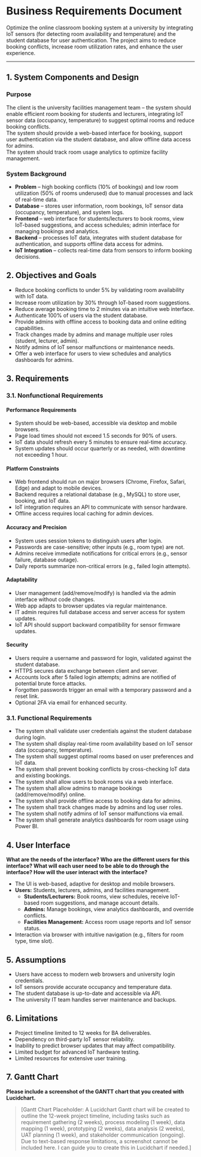 # Business Requirements Document  
Optimize the online classroom booking system at a university by integrating IoT sensors (for detecting room availability and temperature) and the student database for user authentication. The project aims to reduce booking conflicts, increase room utilization rates, and enhance the user experience.


---

## 1. System Components and Design
### Purpose  

The client is the university facilities management team – the system should enable efficient room booking for students and lecturers, integrating IoT sensor data (occupancy, temperature) to suggest optimal rooms and reduce booking conflicts.  
The system should provide a web-based interface for booking, support user authentication via the student database, and allow offline data access for admins.  
The system should track room usage analytics to optimize facility management.  

### System Background  

- **Problem** – high booking conflicts (10% of bookings) and low room utilization (50% of rooms underused) due to manual processes and lack of real-time data.  
- **Database** – stores user information, room bookings, IoT sensor data (occupancy, temperature), and system logs.  
- **Frontend** – web interface for students/lecturers to book rooms, view IoT-based suggestions, and access schedules; admin interface for managing bookings and analytics.  
- **Backend** – processes IoT data, integrates with student database for authentication, and supports offline data access for admins.  
- **IoT Integration** – collects real-time data from sensors to inform booking decisions.  


## 2. Objectives and Goals  

- Reduce booking conflicts to under 5% by validating room availability with IoT data.  
- Increase room utilization by 30% through IoT-based room suggestions.  
- Reduce average booking time to 2 minutes via an intuitive web interface.  
- Authenticate 100% of users via the student database.  
- Provide admins with offline access to booking data and online editing capabilities.  
- Track changes made by admins and manage multiple user roles (student, lecturer, admin).  
- Notify admins of IoT sensor malfunctions or maintenance needs.  
- Offer a web interface for users to view schedules and analytics dashboards for admins.  


## 3. Requirements  

### 3.1. Nonfunctional Requirements  

#### Performance Requirements  

- System should be web-based, accessible via desktop and mobile browsers.  
- Page load times should not exceed 1.5 seconds for 90% of users.  
- IoT data should refresh every 5 minutes to ensure real-time accuracy.  
- System updates should occur quarterly or as needed, with downtime not exceeding 1 hour.  

#### Platform Constraints  

- Web frontend should run on major browsers (Chrome, Firefox, Safari, Edge) and adapt to mobile devices.  
- Backend requires a relational database (e.g., MySQL) to store user, booking, and IoT data.  
- IoT integration requires an API to communicate with sensor hardware.  
- Offline access requires local caching for admin devices.  

#### Accuracy and Precision  

- System uses session tokens to distinguish users after login.  
- Passwords are case-sensitive; other inputs (e.g., room type) are not.  
- Admins receive immediate notifications for critical errors (e.g., sensor failure, database outage).  
- Daily reports summarize non-critical errors (e.g., failed login attempts).  

#### Adaptability   

- User management (add/remove/modify) is handled via the admin interface without code changes.  
- Web app adapts to browser updates via regular maintenance.  
- IT admin requires full database access and server access for system updates.  
- IoT API should support backward compatibility for sensor firmware updates.  

#### Security  

- Users require a username and password for login, validated against the student database.  
- HTTPS secures data exchange between client and server.  
- Accounts lock after 5 failed login attempts; admins are notified of potential brute force attacks.  
- Forgotten passwords trigger an email with a temporary password and a reset link.  
- Optional 2FA via email for enhanced security.  


### 3.1. Functional Requirements  

- The system shall validate user credentials against the student database during login.  
- The system shall display real-time room availability based on IoT sensor data (occupancy, temperature).  
- The system shall suggest optimal rooms based on user preferences and IoT data.  
- The system shall prevent booking conflicts by cross-checking IoT data and existing bookings.  
- The system shall allow users to book rooms via a web interface.  
- The system shall allow admins to manage bookings (add/remove/modify) online.  
- The system shall provide offline access to booking data for admins.  
- The system shall track changes made by admins and log user roles.  
- The system shall notify admins of IoT sensor malfunctions via email.  
- The system shall generate analytics dashboards for room usage using Power BI.  


## 4. User Interface  

**What are the needs of the interface? Who are the different users for this interface? What will each user need to be able to do through the interface? How will the user interact with the interface?**  

- The UI is web-based, adaptive for desktop and mobile browsers.  
- **Users:** Students, lecturers, admins, and facilities management.  
  - **Students/Lecturers:** Book rooms, view schedules, receive IoT-based room suggestions, and manage account details.  
  - **Admins:** Manage bookings, view analytics dashboards, and override conflicts.  
  - **Facilities Management:** Access room usage reports and IoT sensor status.  
- Interaction via browser with intuitive navigation (e.g., filters for room type, time slot).  


## 5. Assumptions  


- Users have access to modern web browsers and university login credentials.  
- IoT sensors provide accurate occupancy and temperature data.  
- The student database is up-to-date and accessible via API.  
- The university IT team handles server maintenance and backups.  


## 6. Limitations  

- Project timeline limited to 12 weeks for BA deliverables.  
- Dependency on third-party IoT sensor reliability.  
- Inability to predict browser updates that may affect compatibility.  
- Limited budget for advanced IoT hardware testing.  
- Limited resources for extensive user training.  


## 7. Gantt Chart  

**Please include a screenshot of the GANTT chart that you created with Lucidchart.**  

> [Gantt Chart Placeholder: A Lucidchart Gantt chart will be created to outline the 12-week project timeline, including tasks such as requirement gathering (2 weeks), process modeling (1 week), data mapping (1 week), prototyping (2 weeks), data analysis (2 weeks), UAT planning (1 week), and stakeholder communication (ongoing). Due to text-based response limitations, a screenshot cannot be included here. I can guide you to create this in Lucidchart if needed.]
